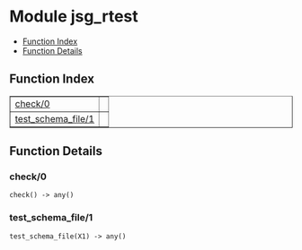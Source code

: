 

# Module jsg_rtest #
* [Function Index](#index)
* [Function Details](#functions)

<a name="index"></a>

## Function Index ##


<table width="100%" border="1" cellspacing="0" cellpadding="2" summary="function index"><tr><td valign="top"><a href="#check-0">check/0</a></td><td></td></tr><tr><td valign="top"><a href="#test_schema_file-1">test_schema_file/1</a></td><td></td></tr></table>


<a name="functions"></a>

## Function Details ##

<a name="check-0"></a>

### check/0 ###

`check() -> any()`

<a name="test_schema_file-1"></a>

### test_schema_file/1 ###

`test_schema_file(X1) -> any()`


